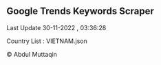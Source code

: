 

## Google Trends Keywords Scraper 
 
Last Update 30-11-2022 , 03:36:28

Country List :
VIETNAM.json



© Abdul Muttaqin 
